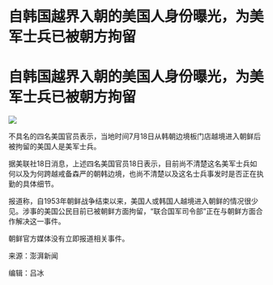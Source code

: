 # 自韩国越界入朝的美国人身份曝光，为美军士兵已被朝方拘留

# 自韩国越界入朝的美国人身份曝光，为美军士兵已被朝方拘留

![](https://inews.gtimg.com/om_bt/ONHpYNqdeI_CqYSNVZDUCUzN6d3XNvXbu7eMsiN59vx4EAA/1000)

不具名的四名美国官员表示，当地时间7月18日从韩朝边境板门店越境进入朝鲜后被拘留的美国人是美军士兵。

据美联社18日消息，上述四名美国官员18日表示，目前尚不清楚这名美军士兵如何以及为何跨越戒备森严的朝韩边境，也尚不清楚以及这名士兵事发时是否正在执勤的具体细节。

报道称，自1953年朝鲜战争结束以来，美国人或韩国人越境进入朝鲜的情况很少见。涉事的美国公民目前已被朝鲜方面拘留，“联合国军司令部”正在与朝鲜方面合作解决这一事件。

朝鲜官方媒体没有立即报道相关事件。

​来源：澎湃新闻

编辑：吕冰

